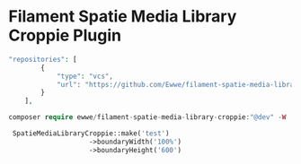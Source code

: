 # Filament Spatie Media Library Croppie Plugin


```php
"repositories": [
        {
            "type": "vcs",
            "url": "https://github.com/Ewwe/filament-spatie-media-library-croppie"
        }
    ],
```
```php
composer require ewwe/filament-spatie-media-library-croppie:"@dev" -W
```
```php
 SpatieMediaLibraryCroppie::make('test')
                    ->boundaryWidth('100%')
                    ->boundaryHeight('600')
```

